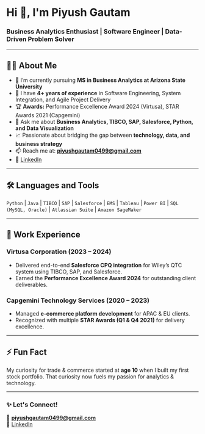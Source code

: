  # Hi 👋, I'm Piyush Gautam  
### Business Analytics Enthusiast | Software Engineer | Data-Driven Problem Solver

---

## 👨‍💻 About Me  
- 🌱 I’m currently pursuing **MS in Business Analytics at Arizona State University**  
- 💼 I have **4+ years of experience** in Software Engineering, System Integration, and Agile Project Delivery  
- 🏆 **Awards:** Performance Excellence Award 2024 (Virtusa), STAR Awards 2021 (Capgemini)  
- 💬 Ask me about **Business Analytics, TIBCO, SAP, Salesforce, Python, and Data Visualization**  
- 📈 Passionate about bridging the gap between **technology, data, and business strategy**  
- 📫 Reach me at: **piyushgautam0499@gmail.com**  
- 🔗 [LinkedIn](https://www.linkedin.com/in/piyushgautam04)

---

## 🛠 Languages and Tools  
`Python` | `Java` | `TIBCO` | `SAP` | `Salesforce` | `EMS` | `Tableau` | `Power BI` | `SQL (MySQL, Oracle)` | `Atlassian Suite` | `Amazon SageMaker`

---

## 💼 Work Experience  

### **Virtusa Corporation (2023 – 2024)**  
- Delivered end-to-end **Salesforce CPQ integration** for Wiley’s QTC system using TIBCO, SAP, and Salesforce.  
- Earned the **Performance Excellence Award 2024** for outstanding client deliverables.  

### **Capgemini Technology Services (2020 – 2023)**  
- Managed **e-commerce platform development** for APAC & EU clients.  
- Recognized with multiple **STAR Awards (Q1 & Q4 2021)** for delivery excellence.  

---

## ⚡ Fun Fact  
My curiosity for trade & commerce started at **age 10** when I built my first stock portfolio. That curiosity now fuels my passion for analytics & technology.

---

### ✨ Let's Connect!  
📧 **piyushgautam0499@gmail.com**  
🔗 [LinkedIn](https://www.linkedin.com/in/piyushgautam04)
